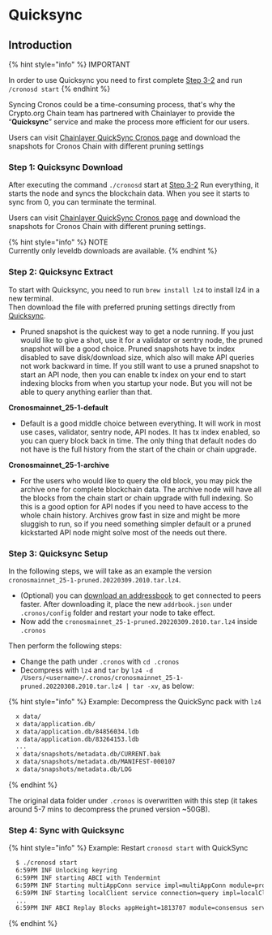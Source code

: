 # Quicksync

## Introduction

{% hint style="info" %}
IMPORTANT

In order to use Quicksync you need to first complete [Step 3-2](./#step-3-2.-run-everything) and run \
`/cronosd start`
{% endhint %}

Syncing Cronos could be a time-consuming process, that's why the Crypto.org Chain team has partnered with Chainlayer to provide the “**Quicksync**” service and make the process more efficient for our users.

Users can visit [Chainlayer QuickSync Cronos page](https://quicksync.io/networks/cronos.html) and download the snapshots for Cronos Chain with different pruning settings

### Step 1: Quicksync Download

After executing the command `./cronosd` start at [Step 3-2](./#step-3-2.-run-everything) Run everything, it starts the node and syncs the blockchain data. When you see it starts to sync from 0, you can terminate the terminal.

Users can visit [Chainlayer QuickSync Cronos page](https://quicksync.io/networks/cronos.html) and download the snapshots for Cronos Chain with different pruning settings.

{% hint style="info" %}
NOTE \
Currently only leveldb downloads are available.
{% endhint %}

### Step 2: Quicksync Extract

To start with Quicksync, you need to run `brew install lz4` to install lz4 in a new terminal. \
Then download the file with preferred pruning settings directly from [Quicksync](https://quicksync.io/networks/cronos.html).

* Pruned snapshot is the quickest way to get a node running. If you just would like to give a shot, use it for a validator or sentry node, the pruned snapshot will be a good choice. Pruned snapshots have tx index disabled to save disk/download size, which also will make API queries not work backward in time. If you still want to use a pruned snapshot to start an API node, then you can enable tx index on your end to start indexing blocks from when you startup your node. But you will not be able to query anything earlier than that.

**Cronosmainnet\_25-1-default**

* Default is a good middle choice between everything. It will work in most use cases, validator, sentry node, API nodes. It has tx index enabled, so you can query block back in time. The only thing that default nodes do not have is the full history from the start of the chain or chain upgrade.

**Cronosmainnet\_25-1-archive**

* For the users who would like to query the old block, you may pick the archive one for complete blockchain data. The archive node will have all the blocks from the chain start or chain upgrade with full indexing. So this is a good option for API nodes if you need to have access to the whole chain history. Archives grow fast in size and might be more sluggish to run, so if you need something simpler default or a pruned kickstarted API node might solve most of the needs out there.

### Step 3: Quicksync Setup

In the following steps, we will take as an example the version\
&#x20;`cronosmainnet_25-1-pruned.20220309.2010.tar.lz4`.

* (Optional) you can [download an addressbook](https://quicksync.io/addrbook.cronos.json) to get connected to peers faster. After downloading it, place the new `addrbook.json` under `.cronos/config` folder and restart your node to take effect.
* Now add the `cronosmainnet_25-1-pruned.20220309.2010.tar.lz4` inside `.cronos`

Then perform the following steps:

* Change the path under `.cronos` with `cd .cronos`
* Decompress with `lz4` and `tar` by `lz4 -d /Users/<username>/.cronos/cronosmainnet_25-1-pruned.20220308.2010.tar.lz4 | tar -xv`, as below:

{% hint style="info" %}
Example: Decompress the QuickSync pack with `lz4`

```bash
  x data/
  x data/application.db/
  x data/application.db/84856034.ldb
  x data/application.db/83264153.ldb
  ...
  x data/snapshots/metadata.db/CURRENT.bak
  x data/snapshots/metadata.db/MANIFEST-000107
  x data/snapshots/metadata.db/LOG
```
{% endhint %}

The original data folder under `.cronos` is overwritten with this step (it takes around 5-7 mins to decompress the pruned version \~50GB).

### Step 4: Sync with Quicksync

{% hint style="info" %}
Example: Restart `cronosd start` with QuickSync

```bash
  $ ./cronosd start
  6:59PM INF Unlocking keyring
  6:59PM INF starting ABCI with Tendermint
  6:59PM INF Starting multiAppConn service impl=multiAppConn module=proxy server=node
  6:59PM INF Starting localClient service connection=query impl=localClient module=abci-client server=node
  ...
  6:59PM INF ABCI Replay Blocks appHeight=1813707 module=consensus server=node stateHeight=1813707 storeHeight=1813707
```
{% endhint %}
